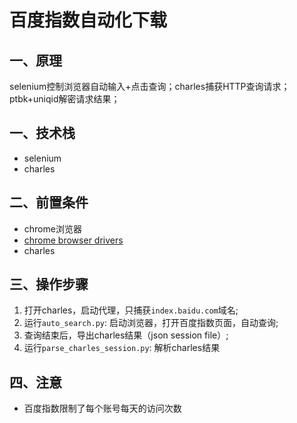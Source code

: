 # 百度指数自动化下载

## 一、原理

selenium控制浏览器自动输入+点击查询；charles捕获HTTP查询请求；ptbk+uniqid解密请求结果；

## 一、技术栈

- selenium
- charles

## 二、前置条件

- chrome浏览器
- [chrome browser drivers](https://www.selenium.dev/documentation/webdriver/getting_started/install_drivers/)
- charles

## 三、操作步骤

1. 打开charles，启动代理，只捕获`index.baidu.com`域名;
2. 运行`auto_search.py`: 启动浏览器，打开百度指数页面，自动查询;
3. 查询结束后，导出charles结果（json session file）;
4. 运行`parse_charles_session.py`: 解析charles结果

## 四、注意

- 百度指数限制了每个账号每天的访问次数
